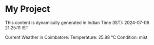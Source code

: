 # My Project

This content is dynamically generated in Indian Time (IST): 2024-07-09 21:25:11 IST


Current Weather in Coimbatore:
Temperature: 25.88 °C
Condition: mist

